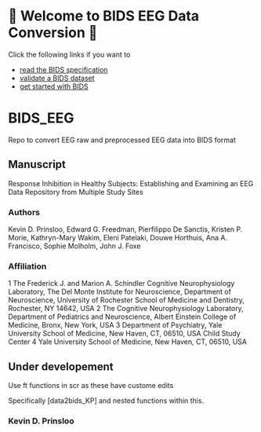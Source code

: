 # 👋 Welcome to BIDS EEG Data Conversion 👋

Click the following links if you want to

- [read the BIDS specification](https://bids-specification.readthedocs.io/en/latest/)
- [validate a BIDS dataset](https://bids-standard.github.io/bids-validator/)
- [get started with BIDS](https://bids-standard.github.io/bids-starter-kit/)
  <!-- - R -->

# BIDS_EEG
Repo to convert EEG raw and preprocessed EEG data into BIDS format

## Manuscript
Response Inhibition in Healthy Subjects: Establishing and Examining an EEG Data Repository from Multiple Study Sites 

### Authors
Kevin D. Prinsloo, Edward G. Freedman, Pierfilippo De Sanctis, Kristen P. Morie, Kathryn-Mary Wakim, Eleni Patelaki, Douwe Horthuis, Ana A. Francisco, Sophie Molholm, John J. Foxe

### Affiliation
1 The Frederick J. and Marion A. Schindler Cognitive Neurophysiology Laboratory, The Del Monte Institute for Neuroscience, Department of Neuroscience, University of Rochester School of Medicine and Dentistry, Rochester, NY 14642, USA
2 The Cognitive Neurophysiology Laboratory, Department of Pediatrics and Neuroscience, Albert Einstein College of Medicine, Bronx, New York, USA
3 Department of Psychiatry, Yale University School of Medicine, New Haven, CT, 06510, USA Child Study Center
4 Yale University School of Medicine, New Haven, CT, 06510, USA


## Under developement

Use ft functions in scr as these have custome edits

Specifically [data2bids_KP] and nested functions within this.

### Kevin D. Prinsloo

